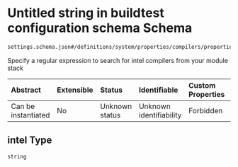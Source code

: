 # Untitled string in buildtest configuration schema Schema

```txt
settings.schema.json#/definitions/system/properties/compilers/properties/find/properties/intel
```

Specify a regular expression to search for intel compilers from your module stack

| Abstract            | Extensible | Status         | Identifiable            | Custom Properties | Additional Properties | Access Restrictions | Defined In                                                                   |
| :------------------ | :--------- | :------------- | :---------------------- | :---------------- | :-------------------- | :------------------ | :--------------------------------------------------------------------------- |
| Can be instantiated | No         | Unknown status | Unknown identifiability | Forbidden         | Allowed               | none                | [settings.schema.json\*](../out/settings.schema.json "open original schema") |

## intel Type

`string`
